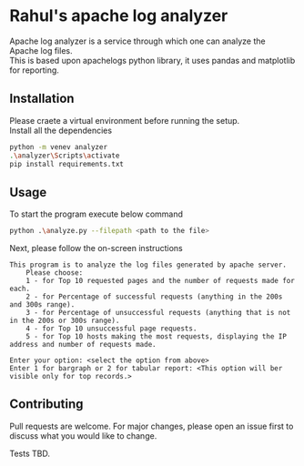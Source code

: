 # Rahul's apache log analyzer

Apache log analyzer is a service through which one can analyze the Apache log files.  
This is based upon apachelogs python library, it uses pandas and matplotlib for reporting.  

## Installation

Please craete a virtual environment before running the setup.  
Install all the dependencies  

```bash
python -m venev analyzer
.\analyzer\Scripts\activate
pip install requirements.txt
```

## Usage
To start the program execute below command  

```bash
python .\analyze.py --filepath <path to the file>
```

Next, please follow the on-screen instructions  

```text
This program is to analyze the log files generated by apache server.
    Please choose:
    1 - for Top 10 requested pages and the number of requests made for each.
    2 - for Percentage of successful requests (anything in the 200s and 300s range).
    3 - for Percentage of unsuccessful requests (anything that is not in the 200s or 300s range).
    4 - for Top 10 unsuccessful page requests.
    5 - for Top 10 hosts making the most requests, displaying the IP address and number of requests made.
```

```text
Enter your option: <select the option from above>
Enter 1 for bargraph or 2 for tabular report: <This option will ber visible only for top records.>
```

## Contributing
Pull requests are welcome. For major changes, please open an issue first to discuss what you would like to change.

Tests TBD.
